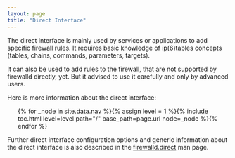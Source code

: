 ```yaml
---
layout: page
title: "Direct Interface"
---
```


The direct interface is mainly used by services or applications to add specific firewall rules. It requires basic knowledge of ip(6)tables concepts (tables, chains, commands, parameters, targets).

It can also be used to add rules to the firewall, that are not supported by firewalld directly, yet. But it advised to use it carefully and only by advanced users.

Here is more information about the direct interface:

<ul>
{% for _node in site.data.nav %}{% assign level = 1 %}{% include toc.html level=level path="/" base_path=page.url node=_node %}{% endfor %}
</ul>

Further direct interface configuration options and generic information about the direct interface is also described in the [firewalld.direct](../man-pages/firewalld.direct.html) man page.
